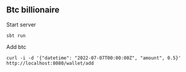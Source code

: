 ## Btc billionaire

Start server
```shell
sbt run
```

Add btc
```shell
curl -i -d '{"datetime": "2022-07-07T00:00:00Z", "amount", 0.5}' http://localhost:8080/wallet/add
```